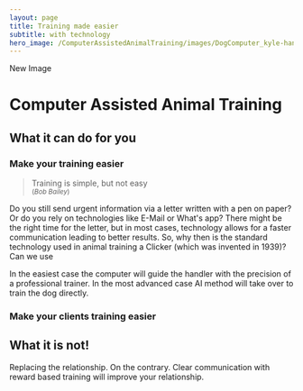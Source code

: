 ```yaml
---
layout: page
title: Training made easier
subtitle: with technology
hero_image: /ComputerAssistedAnimalTraining/images/DogComputer_kyle-hanson-1pyqUh8Jx3E-unsplash.jpg
---
```

New Image
# Computer Assisted Animal Training 
## What it can do for you
### Make your training easier

> Training is simple, but not easy <br>
> <small>(<i>Bob Bailey</i>)</small>

Do you still send urgent information via a letter written with a pen on paper? Or do you rely on technologies like E-Mail or What's app? There might be the right time for the letter, but in most cases, technology allows for a faster communication leading to better results. So, why then is the standard technology used in animal training a Clicker (which was invented in 1939)? Can we use 


In the easiest case the computer will guide the handler with the precision of a professional trainer. 
In the most advanced case AI method will take over to train the dog directly.

### Make your clients training easier

## What it is not!
Replacing the relationship. On the contrary. Clear communication with reward based training will improve your relationship.

